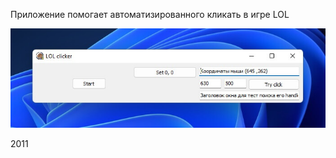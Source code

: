 Приложение помогает автоматизированного кликать в игре LOL

![Main screen](https://github.com/agrebnevru/lol_clicker/raw/master/screen.jpg)

2011
